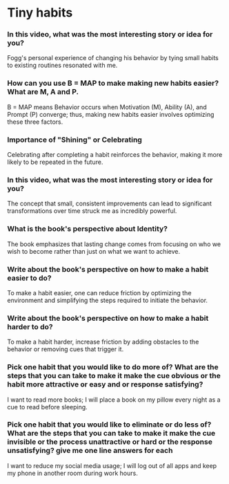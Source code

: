 # Tiny habits

### In this video, what was the most interesting story or idea for you?

Fogg's personal experience of changing his behavior by tying small habits to existing routines resonated with me.

### How can you use B = MAP to make making new habits easier? What are M, A and P.

B = MAP means Behavior occurs when Motivation (M), Ability (A), and Prompt (P) converge; thus, making new habits easier involves optimizing these three factors.

### Importance of "Shining" or Celebrating

Celebrating after completing a habit reinforces the behavior, making it more likely to be repeated in the future.

### In this video, what was the most interesting story or idea for you?

The concept that small, consistent improvements can lead to significant transformations over time struck me as incredibly powerful.

### What is the book's perspective about Identity?

The book emphasizes that lasting change comes from focusing on who we wish to become rather than just on what we want to achieve.

### Write about the book's perspective on how to make a habit easier to do?

To make a habit easier, one can reduce friction by optimizing the environment and simplifying the steps required to initiate the behavior.

### Write about the book's perspective on how to make a habit harder to do?

To make a habit harder, increase friction by adding obstacles to the behavior or removing cues that trigger it.

### Pick one habit that you would like to do more of? What are the steps that you can take to make it make the cue obvious or the habit more attractive or easy and or response satisfying?

I want to read more books; I will place a book on my pillow every night as a cue to read before sleeping.

### Pick one habit that you would like to eliminate or do less of? What are the steps that you can take to make it make the cue invisible or the process unattractive or hard or the response unsatisfying? give me one line answers for each

I want to reduce my social media usage; I will log out of all apps and keep my phone in another room during work hours.
